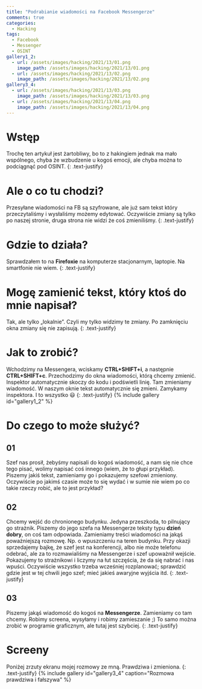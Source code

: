 ```yaml
---
title: "Podrabianie wiadomości na Facebook Messengerze"
comments: true
categories:  
  - Hacking
tags:
  - Facebook
  - Messenger
  - OSINT
gallery1_2:
  - url: /assets/images/hacking/2021/13/01.png
    image_path: /assets/images/hacking/2021/13/01.png
  - url: /assets/images/hacking/2021/13/02.png
    image_path: /assets/images/hacking/2021/13/02.png
gallery3_4:
  - url: /assets/images/hacking/2021/13/03.png
    image_path: /assets/images/hacking/2021/13/03.png
  - url: /assets/images/hacking/2021/13/04.png
    image_path: /assets/images/hacking/2021/13/04.png
---
```

# Wstęp
Trochę ten artykuł jest żartobliwy, bo to z hakingiem jednak ma mało wspólnego, chyba że wzbudzenie u kogoś emocji, ale chyba można to podciągnąć pod OSINT.
{: .text-justify}
# Ale o co tu chodzi?
Przesyłane wiadomości na FB są szyfrowane, ale już sam tekst który przeczytaliśmy i wysłaliśmy możemy edytować. Oczywiście zmiany są tylko po naszej stronie, druga strona nie widzi że coś zmieniliśmy.
{: .text-justify}
# Gdzie to działa?
Sprawdzałem to na **Firefoxie** na komputerze stacjonarnym, laptopie. Na smartfonie nie wiem.
{: .text-justify}
# Mogę zamienić tekst, który ktoś do mnie napisał?
Tak, ale tylko „lokalnie”. Czyli my tylko widzimy te zmiany. Po zamknięciu okna zmiany się nie zapisują.
{: .text-justify}
# Jak to zrobić?
Wchodzimy na Messengera, wciskamy **CTRL+SHIFT+i**, a następnie **CTRL+SHIFT+c**. Przechodzimy do okna wiadomości, którą chcemy zmienić. Inspektor automatycznie skoczy do kodu i podświetli linię. Tam zmieniamy wiadomość. W naszym oknie tekst automatycznie się zmieni. Zamykamy inspektora. I to wszystko :smiley:
{: .text-justify}
{% include gallery id="gallery1_2" %}
# Do czego to może służyć?
## 01
Szef nas prosił, żebyśmy napisali do kogoś wiadomość, a nam się nie chce tego pisać, wolimy napisać coś innego (wiem, że to głupi przykład). Piszemy jakiś tekst, zamieniamy go i pokazujemy szefowi zmieniony. Oczywiście po jakimś czasie może to się wydać i  w sumie nie wiem po co takie rzeczy robić, ale to jest przykład? 
## 02
Chcemy wejść do chronionego budynku. Jedyna przeszkoda, to pilnujący go strażnik. Piszemy do jego szefa na Messengerze teksty typu **dzień dobry**, on coś tam odpowiada. Zamieniamy treści wiadomości na jakąś poważniejszą rozmowę. Np. o wpuszczeniu na teren budynku. Przy okazji sprzedajemy bajkę, że szef jest na konferencji, albo nie może telefonu odebrać, ale za to rozmawialiśmy na Messengerze i szef upoważnił wejście. Pokazujemy to strażnikowi i liczymy na łut szczęścia, że da się nabrać i nas wpuści. Oczywiście wszystko trzeba wcześniej rozplanować; sprawdzić gdzie jest w tej chwili jego szef; mieć jakieś awaryjne wyjścia itd.
{: .text-justify}
## 03
Piszemy jakąś wiadomość do kogoś na **Messengerze**. Zamieniamy co tam chcemy. Robimy screena, wysyłamy i robimy zamieszanie ;) To samo można zrobić w programie graficznym, ale tutaj jest szybciej. 
{: .text-justify}
# Screeny
Poniżej zrzuty ekranu mojej rozmowy ze mną. Prawdziwa i zmieniona.
{: .text-justify}
{% include gallery id="gallery3_4" caption="Rozmowa prawdziwa i fałszywa" %}
